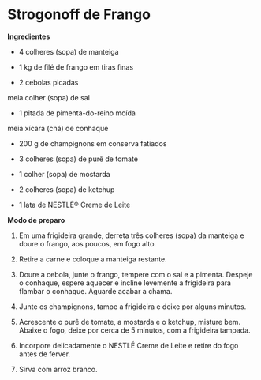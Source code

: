 
# Strogonoff de Frango 
**Ingredientes**

 - 4 colheres (sopa) de manteiga

 - 1 kg de filé de frango em tiras finas

 - 2 cebolas picadas

meia colher (sopa) de sal

 - 1 pitada de pimenta-do-reino moída

meia xícara (chá) de conhaque

 - 200 g de champignons em conserva fatiados

 - 3 colheres (sopa) de purê de tomate

 - 1 colher (sopa) de mostarda

 - 2 colheres (sopa) de ketchup

 - 1 lata de NESTLÉ® Creme de Leite

**Modo de preparo**

1. Em uma frigideira grande, derreta três colheres (sopa) da manteiga e doure o frango, aos poucos, em fogo alto.

2. Retire a carne e coloque a manteiga restante.

3. Doure a cebola, junte o frango, tempere com o sal e a pimenta. Despeje o conhaque, espere aquecer e incline levemente a frigideira para flambar o conhaque. Aguarde acabar a chama.

4. Junte os champignons, tampe a frigideira e deixe por alguns minutos.

5. Acrescente o purê de tomate, a mostarda e o ketchup, misture bem. Abaixe o fogo, deixe por cerca de 5 minutos, com a frigideira tampada.

6. Incorpore delicadamente o NESTLÉ Creme de Leite e retire do fogo antes de ferver.

7. Sirva com arroz branco.